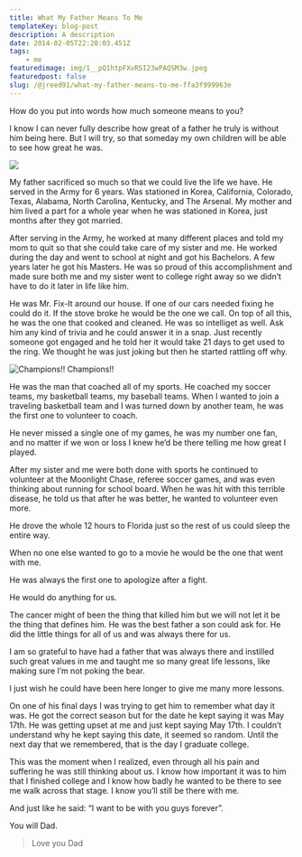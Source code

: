 ```yaml
---
title: What My Father Means To Me
templateKey: blog-post
description: A description
date: 2014-02-05T22:20:03.451Z
tags: 
    - me
featuredimage: img/1__pQ1htpFXvRSI23wPAQSM3w.jpeg
featuredpost: false
slug: /@jreed91/what-my-father-means-to-me-ffa3f999963e
---
```


  

How do you put into words how much someone means to you?

I know I can never fully describe how great of a father he truly is without him being here. But I will try, so that someday my own children will be able to see how great he was.

![](img/1__pQ1htpFXvRSI23wPAQSM3w.jpeg)

My father sacrificed so much so that we could live the life we have. He served in the Army for 6 years. Was stationed in Korea, California, Colorado, Texas, Alabama, North Carolina, Kentucky, and The Arsenal. My mother and him lived a part for a whole year when he was stationed in Korea, just months after they got married.

After serving in the Army, he worked at many different places and told my mom to quit so that she could take care of my sister and me. He worked during the day and went to school at night and got his Bachelors. A few years later he got his Masters. He was so proud of this accomplishment and made sure both me and my sister went to college right away so we didn’t have to do it later in life like him.

He was Mr. Fix-It around our house. If one of our cars needed fixing he could do it. If the stove broke he would be the one we call. On top of all this, he was the one that cooked and cleaned. He was so intelliget as well. Ask him any kind of trivia and he could answer it in a snap. Just recently someone got engaged and he told her it would take 21 days to get used to the ring. We thought he was just joking but then he started rattling off why.

![Champions!!](img/1__dtUUvSMd0eUtut5G5JnEnw.jpeg)
Champions!!

He was the man that coached all of my sports. He coached my soccer teams, my basketball teams, my baseball teams. When I wanted to join a traveling basketball team and I was turned down by another team, he was the first one to volunteer to coach.

He never missed a single one of my games, he was my number one fan, and no matter if we won or loss I knew he’d be there telling me how great I played.

After my sister and me were both done with sports he continued to volunteer at the Moonlight Chase, referee soccer games, and was even thinking about running for school board. When he was hit with this terrible disease, he told us that after he was better, he wanted to volunteer even more.

He drove the whole 12 hours to Florida just so the rest of us could sleep the entire way.

When no one else wanted to go to a movie he would be the one that went with me.

He was always the first one to apologize after a fight.

He would do anything for us.

The cancer might of been the thing that killed him but we will not let it be the thing that defines him. He was the best father a son could ask for. He did the little things for all of us and was always there for us.

I am so grateful to have had a father that was always there and instilled such great values in me and taught me so many great life lessons, like making sure I’m not poking the bear.

I just wish he could have been here longer to give me many more lessons.

On one of his final days I was trying to get him to remember what day it was. He got the correct season but for the date he kept saying it was May 17th. He was getting upset at me and just kept saying May 17th. I couldn’t understand why he kept saying this date, it seemed so random. Until the next day that we remembered, that is the day I graduate college.

This was the moment when I realized, even through all his pain and suffering he was still thinking about us. I know how important it was to him that I finished college and I know how badly he wanted to be there to see me walk across that stage. I know you’ll still be there with me.

And just like he said: “I want to be with you guys forever”.

You will Dad.

  

> Love you Dad